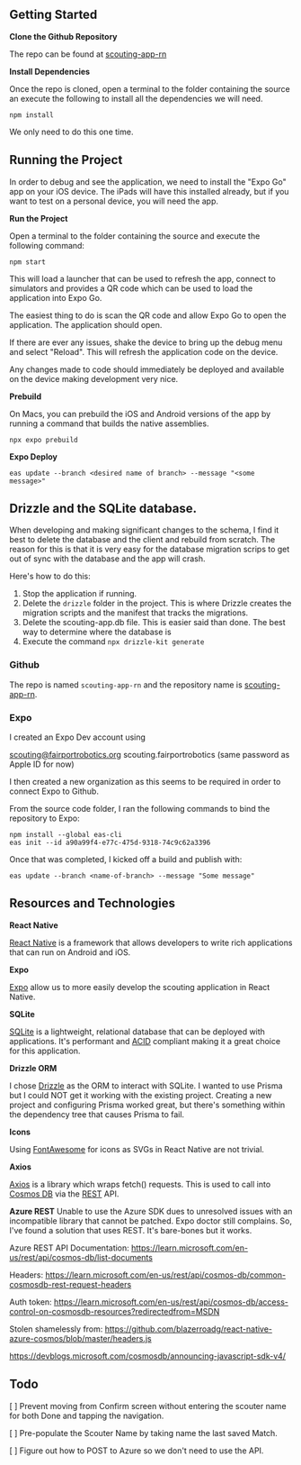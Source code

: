 ## Getting Started

**Clone the Github Repository**

The repo can be found at [scouting-app-rn](https://github.com/FairportRobotics/scouting-app-rn)

**Install Dependencies**

Once the repo is cloned, open a terminal to the folder containing the source an execute the following to install all the dependencies we will need.

```
npm install
```

We only need to do this one time.

## Running the Project

In order to debug and see the application, we need to install the "Expo Go" app on your iOS device. The iPads will have this installed already, but if you want to test on a personal device, you will need the app.

**Run the Project**

Open a terminal to the folder containing the source and execute the following command:

```
npm start
```

This will load a launcher that can be used to refresh the app, connect to simulators and provides a QR code which can be used to load the application into Expo Go.

The easiest thing to do is scan the QR code and allow Expo Go to open the application. The application should open.

If there are ever any issues, shake the device to bring up the debug menu and select "Reload". This will refresh the application code on the device.

Any changes made to code should immediately be deployed and available on the device making development very nice.

**Prebuild**

On Macs, you can prebuild the iOS and Android versions of the app by running a command that builds the native assemblies.

```
npx expo prebuild
```

**Expo Deploy**

```
eas update --branch <desired name of branch> --message "<some message>"
```

## Drizzle and the SQLite database.

When developing and making significant changes to the schema, I find it best to delete the database and the client and rebuild from scratch. The reason for this is that it is very easy for the database migration scrips to get out of sync with the database and the app will crash.

Here's how to do this:

1. Stop the application if running.
2. Delete the `drizzle` folder in the project. This is where Drizzle creates the migration scripts and the manifest that tracks the migrations.
3. Delete the scouting-app.db file. This is easier said than done. The best way to determine where the database is
4. Execute the command `npx drizzle-kit generate`

### Github

The repo is named `scouting-app-rn` and the repository name is [scouting-app-rn](https://github.com/FairportRobotics/scouting-app-rn).

### Expo

I created an Expo Dev account using

scouting@fairportrobotics.org
scouting.fairportrobotics
(same password as Apple ID for now)

I then created a new organization as this seems to be required in order to connect Expo to Github.

From the source code folder, I ran the following commands to bind the repository to Expo:

```
npm install --global eas-cli
eas init --id a90a99f4-e77c-475d-9318-74c9c62a3396
```

Once that was completed, I kicked off a build and publish with:

```
eas update --branch <name-of-branch> --message "Some message"
```

## Resources and Technologies

**React Native**

[React Native](https://reactnative.dev/) is a framework that allows developers to write rich applications that can run on Android and iOS.

**Expo**

[Expo](https://expo.dev/) allow us to more easily develop the scouting application in React Native.

**SQLite**

[SQLite](https://www.sqlite.org/) is a lightweight, relational database that can be deployed with applications. It's performant and [ACID](https://en.wikipedia.org/wiki/ACID) compliant making it a great choice for this application.

**Drizzle ORM**

I chose [Drizzle](https://orm.drizzle.team/) as the ORM to interact with SQLite. I wanted to use Prisma but I could NOT get it working with the existing project. Creating a new project and configuring Prisma worked great, but there's something within the dependency tree that causes Prisma to fail.

**Icons**

Using [FontAwesome](https://fontawesome.com/search?o=r&m=free) for icons as SVGs in React Native are not trivial.

**Axios**

[Axios](https://axios-http.com/docs/intro) is a library which wraps fetch() requests. This is used to call into [Cosmos DB](https://learn.microsoft.com/en-us/rest/api/cosmos-db/) via the [REST](https://en.wikipedia.org/wiki/REST) API.

**Azure REST**
Unable to use the Azure SDK dues to unresolved issues with an incompatible library that cannot be patched. Expo doctor still complains. So, I've found a solution that uses REST. It's bare-bones but it works.

Azure REST API Documentation:
https://learn.microsoft.com/en-us/rest/api/cosmos-db/list-documents

Headers:
https://learn.microsoft.com/en-us/rest/api/cosmos-db/common-cosmosdb-rest-request-headers

Auth token:
https://learn.microsoft.com/en-us/rest/api/cosmos-db/access-control-on-cosmosdb-resources?redirectedfrom=MSDN

Stolen shamelessly from:
https://github.com/blazerroadg/react-native-azure-cosmos/blob/master/headers.js

https://devblogs.microsoft.com/cosmosdb/announcing-javascript-sdk-v4/

## Todo

[ ] Prevent moving from Confirm screen without entering the scouter name for both Done and tapping the navigation.

[ ] Pre-populate the Scouter Name by taking name the last saved Match.

[ ] Figure out how to POST to Azure so we don't need to use the API.
